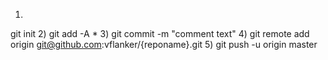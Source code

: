 1)
git init
2)
git add -A *
3)
git commit -m "comment text"
4)
git remote add origin git@github.com:vflanker/{reponame}.git
5)
git push -u origin master
